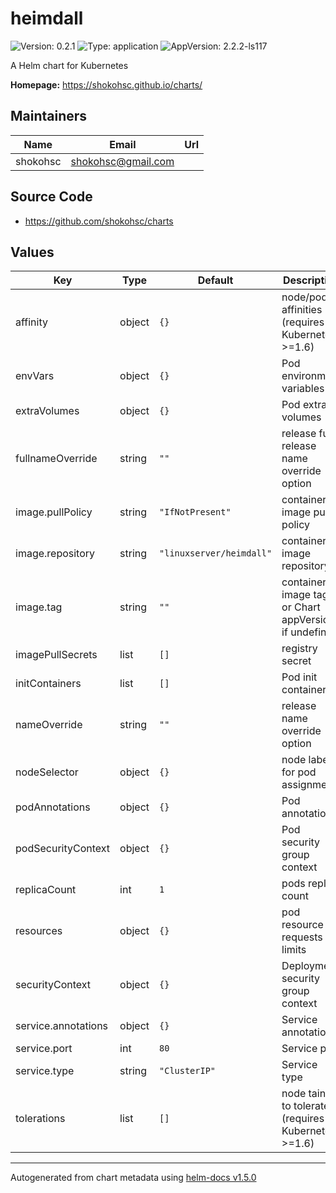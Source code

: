 # heimdall

![Version: 0.2.1](https://img.shields.io/badge/Version-0.2.1-informational?style=flat-square) ![Type: application](https://img.shields.io/badge/Type-application-informational?style=flat-square) ![AppVersion: 2.2.2-ls117](https://img.shields.io/badge/AppVersion-2.2.2--ls117-informational?style=flat-square)

A Helm chart for Kubernetes

**Homepage:** <https://shokohsc.github.io/charts/>

## Maintainers

| Name | Email | Url |
| ---- | ------ | --- |
| shokohsc | shokohsc@gmail.com |  |

## Source Code

* <https://github.com/shokohsc/charts>

## Values

| Key | Type | Default | Description |
|-----|------|---------|-------------|
| affinity | object | `{}` | node/pod affinities (requires Kubernetes >=1.6) |
| envVars | object | `{}` | Pod environment variables |
| extraVolumes | object | `{}` | Pod extra volumes |
| fullnameOverride | string | `""` | release full release name override option |
| image.pullPolicy | string | `"IfNotPresent"` | container image pull policy |
| image.repository | string | `"linuxserver/heimdall"` | container image repository |
| image.tag | string | `""` | container image tag or Chart appVersion if undefined |
| imagePullSecrets | list | `[]` | registry secret |
| initContainers | list | `[]` | Pod init containers |
| nameOverride | string | `""` | release name override option |
| nodeSelector | object | `{}` | node labels for pod assignment |
| podAnnotations | object | `{}` | Pod annotations |
| podSecurityContext | object | `{}` | Pod security group context |
| replicaCount | int | `1` | pods replica count |
| resources | object | `{}` | pod resource requests & limits |
| securityContext | object | `{}` | Deployment security group context |
| service.annotations | object | `{}` | Service annotations |
| service.port | int | `80` | Service port |
| service.type | string | `"ClusterIP"` | Service type |
| tolerations | list | `[]` | node taints to tolerate (requires Kubernetes >=1.6) |

----------------------------------------------
Autogenerated from chart metadata using [helm-docs v1.5.0](https://github.com/norwoodj/helm-docs/releases/v1.5.0)

